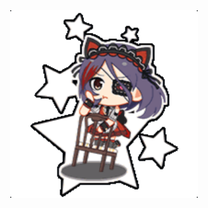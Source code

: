 <!DOCTYPE html>
	

<html>
<head>

<SCRIPT language="javascript">
<!--
function j(){
var u=new Array("http://sp.pf.mbga.jp/12008305/?url=http%3A%2F%2F125.6.169.35%2Fidolmaster%2Fbattles%2Fbattle_check%2F138844453",
"http://sp.pf.mbga.jp/12008305/?url=http%3A%2F%2F125.6.169.35%2Fidolmaster%2Fbattles%2Fbattle_check%2F74152943",
"http://sp.pf.mbga.jp/12008305/?url=http%3A%2F%2F125.6.169.35%2Fidolmaster%2Fbattles%2Fbattle_check%2F77195570",
'http://sp.pf.mbga.jp/12008305/?url=http%3A%2F%2F125.6.169.35%2Fidolmaster%2Fbattles%2Fbattle_check%2F76843927',
'http://sp.pf.mbga.jp/12008305/?url=http%3A%2F%2F125.6.169.35%2Fidolmaster%2Fbattles%2Fbattle_check%2F144791600',
'http://sp.pf.mbga.jp/12008305/?url=http%3A%2F%2F125.6.169.35%2Fidolmaster%2Fbattles%2Fbattle_check%2F77383307',
'http://sp.pf.mbga.jp/12008305/?url=http%3A%2F%2F125.6.169.35%2Fidolmaster%2Fbattles%2Fbattle_check%2F65855776',
'http://sp.pf.mbga.jp/12008305/?url=http%3A%2F%2F125.6.169.35%2Fidolmaster%2Fbattles%2Fbattle_check%2F64772093',
'http://sp.pf.mbga.jp/12008305/?url=http%3A%2F%2F125.6.169.35%2Fidolmaster%2Fbattles%2Fbattle_check%2F68465705',

);
location.href=(u[Math.floor(Math.random()*u.length)]);
}
//-->
</SCRIPT>

<div align="center">
<A HREF="JavaScript:j();"><img src= "12008305.gif" width="300" height="300"></A>
</div>


</body>

</html>
